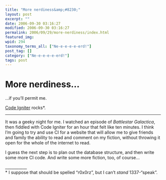 ```yaml
---
title: "More nerdiness&amp;#8230;"
layout: post
excerpt: ""
date: 2006-09-30 03:16:27
modified: 2006-09-30 03:16:27
permalink: 2006/09/29/more-nerdiness/index.html
featured_img: 
wpid: 294
taxonomy_terms_all: ["Ne-e-e-e-e-erd!"]
post_tag: []
category: ["Ne-e-e-e-e-erd!"]
tags: post
---
```


# More nerdiness&#8230;

…if you’ll permit me.

[Code Igniter](http://www.codeigniter.com/) rocks\*.

- - - - - -

It was a geeky night for me. I watched an episode of *Battlestar Galactica*, then fiddled with Code Igniter for an hour that felt like ten minutes. I think I’m going to try and use CI for a website that will allow me to give friends and family the ability to read and comment on my fiction, without throwing it open for the whole of the internet to read.

I guess the next step is to plan out the database structure, and then write some more CI code. And write some more fiction, too, of course…

\_\_\_\_\_\_\_\_\_\_\_  
\* I suppose that should be spelled “r0x0rz”, but I can’t *stand* 1337-“speak”.